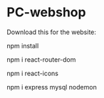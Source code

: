 # PC-webshop

Download this for the website:

npm install

npm i react-router-dom

npm i react-icons

npm i express mysql nodemon
